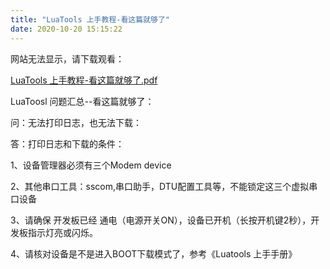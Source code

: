 ```yaml
---
title: "LuaTools 上手教程-看这篇就够了"
date: 2020-10-20 15:15:22
---
```


<p>网站无法显示，请下载观看：</p><p><a href="http://openluat-luatcommunity.oss-cn-hangzhou.aliyuncs.com/attachment/20201020151517737_LuaTools 上手教程-看这篇就够了.pdf" target="_blank">LuaTools 上手教程-看这篇就够了.pdf</a></p><p></p><p></p><p>LuaToosl 问题汇总--看这篇就够了：</p><p></p><p>问：无法打印日志，也无法下载：</p><p>答：打印日志和下载的条件：</p><p>1、设备管理器必须有三个Modem device </p><p>2、其他串口工具：sscom,串口助手，DTU配置工具等，不能锁定这三个虚拟串口设备</p><p>3、请确保 开发板已经 通电（电源开关ON），设备已开机（长按开机键2秒），开发板指示灯亮或闪烁。</p><p>4、请核对设备是不是进入BOOT下载模式了，参考《Luatools 上手手册》</p>